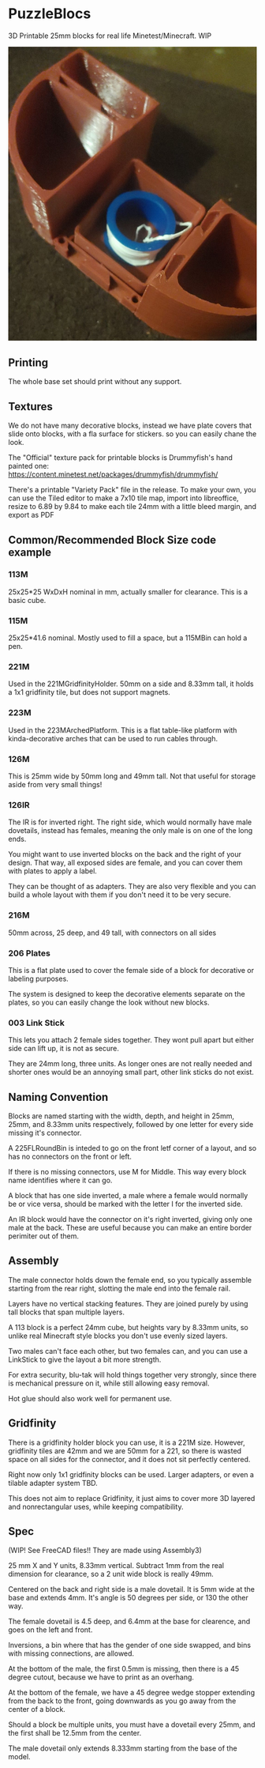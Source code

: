 # PuzzleBlocs
3D Printable 25mm blocks for real life Minetest/Minecraft.  WIP

![Example of several blocks assembled](img/PuzzleBlocs.jpg)

## Printing

The whole base set should print without any support.

## Textures

We do not have many decorative blocks, instead we have plate covers that slide onto blocks, with a fla surface for stickers.
so you can easily chane the look.

The "Official" texture pack for printable blocks is Drummyfish's hand painted one:
https://content.minetest.net/packages/drummyfish/drummyfish/

There's a printable "Variety Pack" file in the release.  To make your own, you can use the Tiled
editor to make a 7x10 tile map, import into libreoffice, resize to 6.89 by 9.84 to make each tile 24mm with a little bleed margin,
and export as PDF

## Common/Recommended Block Size code example

### 113M

25x25*25 WxDxH nominal in mm, actually smaller for clearance.  This is a basic cube.

### 115M

25x25*41.6 nominal.  Mostly used to fill a space, but a 115MBin can hold a pen.


### 221M
Used in the 221MGridfinityHolder. 50mm on a side and 8.33mm tall, it holds a 1x1 gridfinity tile, but does not support magnets.

### 223M

Used in the 223MArchedPlatform.  This is a flat table-like platform with kinda-decorative arches that can be used to run cables through.

### 126M

This is 25mm wide by 50mm long and  49mm tall.  Not that useful for storage aside from very small things!


### 126IR

The IR is for inverted right.  The right side, which would normally have male dovetails, instead has females,
meaning the only male is on one of the long ends.

You might want to use inverted blocks on the back and the right of your design.  That way, all exposed sides are female, and you can
cover them with plates to apply a label.

They can be thought of as adapters.  They are also very flexible and you can build a whole layout with them if you don't need it to be very secure.

### 216M

50mm across, 25 deep, and 49 tall, with connectors on all sides

### 206 Plates

This is a flat plate used to cover the female side of a block for decorative or labeling purposes.

The system is designed to keep the decorative elements separate on the plates, so you can easily change the look without new blocks.

### 003 Link Stick

This lets you attach 2 female sides together.  They wont pull apart but either side can lift up, it is not as secure.

They are 24mm long, three units.  As longer ones are not really needed and shorter ones would be an annoying small part, 
other link sticks do not exist.




## Naming Convention

Blocks are named starting with the width, depth, and height in 25mm, 25mm, and 8.33mm units respectively, followed by one letter for every
side missing it's connector.  

A 225FLRoundBin is inteded to go on the front letf corner of a layout, and so has no connectors on the front or left.

If there is no missing connectors, use M for Middle.   This way every block name identifies where it can go.

A block that has one side inverted, a male where a female would normally be or vice versa, should be marked with the letter I for the inverted side.

An IR block would have the connector on it's right inverted, giving only one male at the back.  These are useful because you can make an entire border
perimiter out of them.


## Assembly

The male connector holds down the female end, so you typically assemble starting from the rear right, slotting the male end into the female rail.

Layers have no vertical stacking features.  They are joined purely by using tall blocks that span multiple layers.

A 113 block is a perfect 24mm cube,  but heights vary by 8.33mm units, so unlike real Minecraft style blocks you don't use evenly sized layers.

Two males can't face each other, but two females can, and you can use a LinkStick to give the layout a bit more strength.


For extra security, blu-tak will hold things together very strongly, since there is mechanical pressure on it, while still allowing easy removal.

Hot glue should also work well for permanent use.

## Gridfinity

There is a gridfinity holder block you can use, it is a 221M size.  However, gridfinity tiles are 42mm and we are 50mm for a 221, so there is wasted space on all sides for the connector, and it does not sit perfectly centered.

Right now only 1x1 gridfinity blocks can be used. Larger adapters, or even a tilable adapter system TBD.

This does not aim to replace Gridfinity, it just aims to cover more 3D layered and nonrectangular uses, while keeping compatibility.


## Spec

(WIP!  See FreeCAD files!! They are made using Assembly3)

25 mm X and Y units, 8.33mm vertical.  Subtract 1mm from the real dimension for clearance, so a 2 unit wide block is really 49mm.

Centered on the back and right side is a male dovetail.  It is 5mm wide at the base and extends 4mm.  It's angle is 50 degrees per side, or 130 the other way.

The female dovetail is 4.5 deep, and 6.4mm at the base for clearence, and goes on the left and front.

Inversions, a bin where that has the gender of one side swapped, and bins with missing connections, are allowed.

At the bottom of the male, the first 0.5mm is missing, then there is a 45 degree cutout, because we have to print as an overhang.

At the bottom of the female, we have a 45 degree wedge stopper extending from the back to the front, going downwards as you go away from the center of a block.

Should a block be multiple units, you must have a dovetail every 25mm, and the first shall be 12.5mm from the center.

The male dovetail only extends 8.333mm starting from the base of the model.

